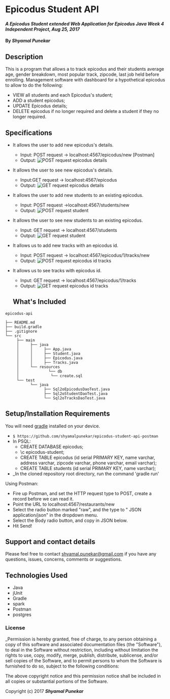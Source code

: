 # Epicodus Student API

#### _A Epicodus Student extended Web Application for Epicodus Java Week 4 Independent Project, Aug 25, 2017_

#### By _**Shyamal Punekar**_

## Description

This is a program that allows a  to track epicodus and their students average age, gender breakdown, most popular track, zipcode, last job held before enrolling.
Management software with dashboard for a hypothetical epicodus to allow to do the following:
* VIEW all students and each Epicodus's student;
* ADD a student epicodus;
* UPDATE Epicodus details;
* DELETE epicodus if no longer required and delete a student if they no longer required.

## Specifications

* It allows the user to add new epicodus's details.
  * Input: POST request -> localhost:4567/epicodus/new [Postman]
  * Output:
  ![POST request epicodus details](https://github.com/shyamalpunekar/epicodus-student-api-postman/blob/master/src/main/resources/public/img/POST-request-epicodus.png)

* It allows the user to see new epicodus's details.
  * Input:GET request -> localhost:4567/epicodus
  * Output:
  ![GET request epicodus details](https://github.com/shyamalpunekar/epicodus-student-api-postman/blob/master/src/main/resources/public/img/GET-request-epicodus.png)

* It allows the user to add new students to an existing epicodus.
  * Input: POST request ->localhost:4567/students/new
  * Output:
  ![POST request student](https://github.com/shyamalpunekar/epicodus-student-api-postman/blob/master/src/main/resources/public/img/POST-request-student.png)

* It allows the user to see new students to an existing epicodus.
  * Input: GET request -> localhost:4567/students
  * Output:
  ![GET request student](https://github.com/shyamalpunekar/epicodus-student-api-postman/blob/master/src/main/resources/public/img/GET-request-student.png)

* It allows us to add new tracks with an epicodus id.
  * Input: POST request -> localhost:4567/epicodus/1/tracks/new
  * Output:
   ![POST request epicodus id tracks](https://github.com/shyamalpunekar/epicodus-student-api-postman/blob/master/src/main/resources/public/img/POST-request-epicodus-id-tracks.png)

* It allows us to see tracks with epicodus id.
  * Input: GET request -> localhost:4567/epicodus/1/tracks
  * Output:
  ![GET request epicodus id tracks](https://github.com/shyamalpunekar/epicodus-student-api-postman/blob/master/src/main/resources/public/img/GET-request-epicodus-id-tracks.png)


  ## What's Included

```
epicodus-api

├── README.md
├── build.gradle
├── .gitignore
└── src
     ├── main
     │     ├── java
     │     │     ├── App.java
     │     │     ├── Student.java
     │     │     ├── Epicodus.java
     │     │     ├── Tracks.java
     │     └── resources
     │             └── db
     │              └── create.sql
     └── test
           └── java
                 ├── Sql2oEpicodusDaoTest.java
                 ├── Sql2oStudentDaoTest.java
                 └── Sql2oTracksDaoTest.java
```

## Setup/Installation Requirements

You will need [gradle](https://gradle.org/gradle-download/) installed on your device.

* `$ https://github.com/shyamalpunekar/epicodus-student-api-postman`
* In PSQL:
  * CREATE DATABASE epicodus;
  * \c epicodus-student;
  * CREATE TABLE epicodus (id serial PRIMARY KEY, name varchar, address varchar, zipcode varchar, phone varchar, email varchar);
  * CREATE TABLE students (id serial PRIMARY KEY, name varchar);
* _In the cloned repository root directory, run the command 'gradle run'

Using Postman:
* Fire up Postman, and set the HTTP request type to POST, create a record before we can read it.
* Point the URL to localhost:4567/restaurants/new
* Select the radio button marked "raw", and the type to " JSON application/json" in the dropdown menu.
* Select the Body radio button, and copy in JSON below.
* Hit Send!


## Support and contact details

Please feel free to contact shyamal.punekar@gmail.com if you have any questions, issues, concerns, comments or suggestions.

## Technologies Used

* Java
* jUnit
* Gradle
* spark
* Postman
* postgres

### License

_Permission is hereby granted, free of charge, to any person obtaining a copy of this software and associated documentation files (the "Software"), to deal in the Software without restriction, including without limitation the rights to use, copy, modify, merge, publish, distribute, sublicense, and/or sell copies of the Software, and to permit persons to whom the Software is furnished to do so, subject to the following conditions:

The above copyright notice and this permission notice shall be included in all copies or substantial portions of the Software.


Copyright (c) 2017 **_Shyamal Punekar_**
